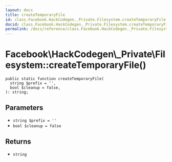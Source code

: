 ```yaml
---
layout: docs
title: createTemporaryFile
id: class.Facebook.HackCodegen._Private.Filesystem.createTemporaryFile
docid: class.Facebook.HackCodegen._Private.Filesystem.createTemporaryFile
permalink: /docs/reference/class.Facebook.HackCodegen._Private.Filesystem.createTemporaryFile.md
---
```

# Facebook\\HackCodegen\\_Private\\Filesystem::createTemporaryFile()




``` Hack
public static function createTemporaryFile(
  string $prefix = '',
  bool $cleanup = false,
): string;
```




## Parameters




- ` string $prefix = '' `
- ` bool $cleanup = false `




## Returns




+ ` string `